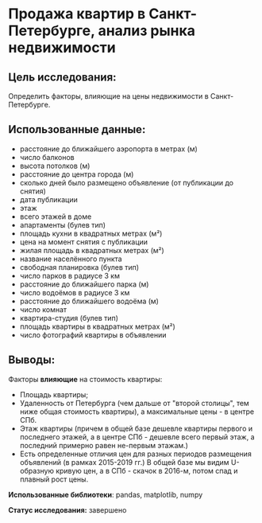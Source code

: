 # Продажа квартир в Санкт-Петербурге, анализ рынка недвижимости

## Цель исследования:

Определить факторы, влияющие на цены недвижимости в Санкт-Петербурге.

## Использованные данные:

- расстояние до ближайшего аэропорта в метрах (м)
- число балконов
- высота потолков (м)
- расстояние до центра города (м)
- сколько дней было размещено объявление (от публикации до снятия)
- дата публикации
- этаж
- всего этажей в доме
- апартаменты (булев тип)
- площадь кухни в квадратных метрах (м²)
- цена на момент снятия с публикации
- жилая площадь в квадратных метрах (м²)
- название населённого пункта
- свободная планировка (булев тип)
- число парков в радиусе 3 км
- расстояние до ближайшего парка (м)
- число водоёмов в радиусе 3 км
- расстояние до ближайшего водоёма (м)
- число комнат
- квартира-студия (булев тип)
- площадь квартиры в квадратных метрах (м²)
- число фотографий квартиры в объявлении

## Выводы:
Факторы **влияющие** на стоимость квартиры:
- Площадь квартиры;
- Удаленность от Петербурга (чем дальше от "второй столицы", тем ниже общая стоимость квартиры), а максимальные цены - в центре СПб. 
- Этаж квартиры (причем в общей базе дешевле квартиры первого и последнего этажей, а в центре СПб - дешевле всего первый этаж, а последний примерно равен не-первым этажам.) 
- Есть определенные отличия цен для разных периодов размещения объявлений (в рамках 2015-2019 гг.) В общей базе мы видим U-образную кривую цен, а в СПб - скачок в 2016-м, потом спад и плавный рост цены.

**Использованные библиотеки**: pandas, matplotlib, numpy

**Статус исследования:** завершено

